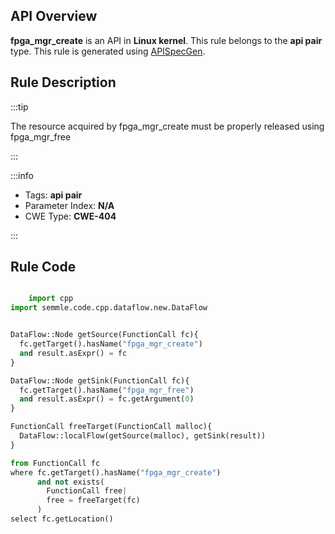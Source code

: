 ---
---


## API Overview
**fpga_mgr_create** is an API in **Linux kernel**. This rule belongs to the **api pair** type. This rule is generated using [APISpecGen](../../tools/APISpecGen).
## Rule Description

:::tip

The resource acquired by fpga_mgr_create must be properly released using fpga_mgr_free

:::

:::info

- Tags: **api pair**
- Parameter Index: **N/A**
- CWE Type: **CWE-404**

:::

## Rule Code
```python

    import cpp
import semmle.code.cpp.dataflow.new.DataFlow


DataFlow::Node getSource(FunctionCall fc){
  fc.getTarget().hasName("fpga_mgr_create")
  and result.asExpr() = fc
}

DataFlow::Node getSink(FunctionCall fc){
  fc.getTarget().hasName("fpga_mgr_free")
  and result.asExpr() = fc.getArgument(0)
}

FunctionCall freeTarget(FunctionCall malloc){
  DataFlow::localFlow(getSource(malloc), getSink(result))
}

from FunctionCall fc
where fc.getTarget().hasName("fpga_mgr_create")
      and not exists(
        FunctionCall free| 
        free = freeTarget(fc)
      )
select fc.getLocation()

    
```